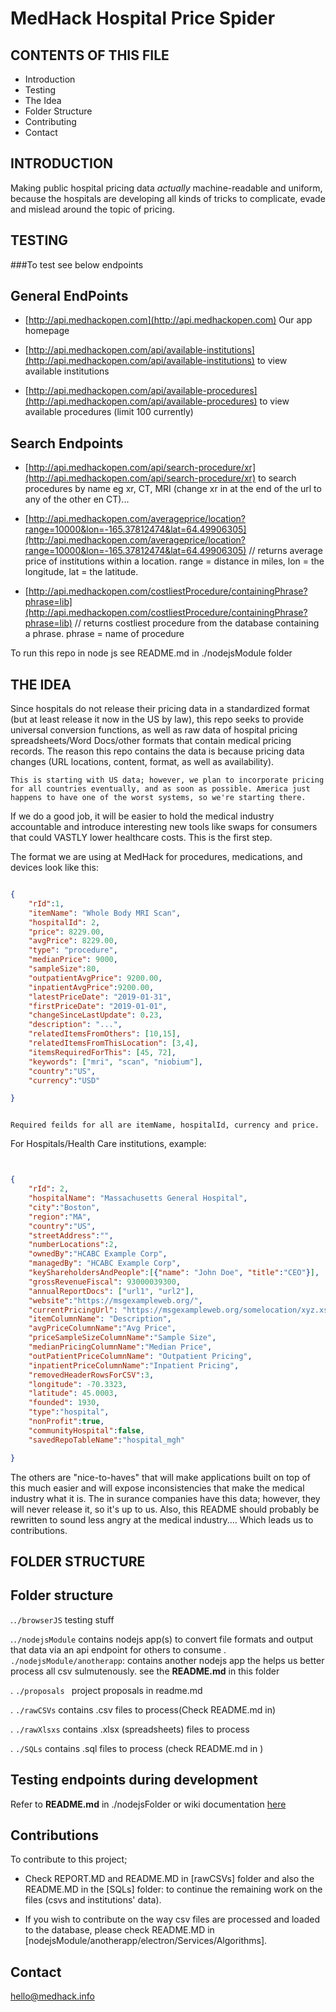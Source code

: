 # MedHack Hospital Price Spider

CONTENTS OF THIS FILE
---------------------

 * Introduction
 * Testing
 * The Idea
 * Folder Structure
 * Contributing
 * Contact


INTRODUCTION
------------
Making public hospital pricing data *actually* machine-readable and uniform, because the hospitals are 
developing all kinds of tricks to complicate, evade and mislead around the topic of pricing.


TESTING
-------

###To test see below endpoints

General EndPoints
-----------------

* [http://api.medhackopen.com](http://api.medhackopen.com) Our app homepage

* [http://api.medhackopen.com/api/available-institutions](http://api.medhackopen.com/api/available-institutions) to view available institutions

* [http://api.medhackopen.com/api/available-procedures](http://api.medhackopen.com/api/available-procedures) to view available procedures (limit 100 currently)

Search Endpoints
----------------

* [http://api.medhackopen.com/api/search-procedure/xr](http://api.medhackopen.com/api/search-procedure/xr) to search procedures by name eg xr, CT, MRI  (change xr in at the end of the url to any of the other en CT)... 

* [http://api.medhackopen.com/averageprice/location?range=10000&lon=-165.37812474&lat=64.49906305](http://api.medhackopen.com/averageprice/location?range=10000&lon=-165.37812474&lat=64.49906305) // returns average price of institutions
 within a location. range = distance in miles, lon = the longitude, lat = the latitude.
 
* [http://api.medhackopen.com/costliestProcedure/containingPhrase?phrase=lib](http://api.medhackopen.com/costliestProcedure/containingPhrase?phrase=lib) // returns costliest procedure from the database containing a phrase. phrase = name of procedure

To run this repo in node js see README.md in ./nodejsModule folder 

THE IDEA
--------
Since hospitals do not release their pricing data in a standardized format (but at least release it now in the US by law), this repo seeks to provide universal conversion functions, as well as raw data of hospital pricing spreadsheets/Word Docs/other formats that contain medical pricing records. The reason this repo contains the data is because pricing data changes (URL locations, content, format, as well as availability).

`This is starting with US data; however, we plan to incorporate pricing for all countries eventually, and as soon as possible. America just happens to have one of the worst systems, so we're starting there.`

If we do a good job, it will be easier to hold the medical industry accountable and introduce interesting new tools like swaps for consumers that could VASTLY lower healthcare costs. This is the first step.

The format we are using at MedHack for procedures, medications, and devices look like this:

```json

{
	"rId":1,
	"itemName": "Whole Body MRI Scan",
	"hospitalId": 2,
	"price": 8229.00,
	"avgPrice": 8229.00,
	"type": "procedure",
	"medianPrice": 9000,
	"sampleSize":80,
	"outpatientAvgPrice": 9200.00,
	"inpatientAvgPrice":9200.00,
	"latestPriceDate": "2019-01-31",
	"firstPriceDate": "2019-01-01",
	"changeSinceLastUpdate": 0.23,
	"description": "...",
	"relatedItemsFromOthers": [10,15],
	"relatedItemsFromThisLocation": [3,4],
	"itemsRequiredForThis": [45, 72],
	"keywords": ["mri", "scan", "niobium"],
	"country":"US",
	"currency":"USD"

}



```

`Required feilds for all are itemName, hospitalId, currency and price.`


For Hospitals/Health Care institutions, example:

```json


{
	"rId": 2,
	"hospitalName": "Massachusetts General Hospital",
	"city":"Boston",
	"region":"MA",
	"country":"US",
	"streetAddress":"",
	"numberLocations":2,
	"ownedBy":"HCABC Example Corp",
	"managedBy": "HCABC Example Corp",
	"keyShareholdersAndPeople":[{"name": "John Doe", "title":"CEO"}],
	"grossRevenueFiscal": 93000039300,
	"annualReportDocs": ["url1", "url2"],
	"website":"https://msgexampleweb.org/",
	"currentPricingUrl": "https://msgexampleweb.org/somelocation/xyz.xsl",
	"itemColumnName": "Description",
	"avgPriceColumnName":"Avg Price",
	"priceSampleSizeColumnName":"Sample Size",
	"medianPricingColumnName":"Median Price",
	"outPatientPriceColumnName": "Outpatient Pricing",
	"inpatientPriceColumnName":"Inpatient Pricing",
	"removedHeaderRowsForCSV":3,
	"longitude": -70.3323,
	"latitude": 45.0003,
	"founded": 1930,
	"type":"hospital",
	"nonProfit":true,
	"communityHospital":false,
	"savedRepoTableName":"hospital_mgh"

}

```


The others are "nice-to-haves" that will make applications built on top of this much easier and will expose inconsistencies that make the medical industry what it is. The in surance companies have this data; however, they will never release it, so it's up to us. Also, this README should probably be rewritten to sound less angry at the medical industry.... Which leads us to contributions.

FOLDER STRUCTURE
----------------

## Folder structure

.`./browserJS` testing stuff

.`./nodejsModule` contains nodejs app(s) to convert file formats and output that data via an api endpoint for others to consume
. `./nodejsModule/anotherapp`: contains another nodejs app the helps us better process all csv sulmutenously.
see the **README.md** in this folder

. `./proposals ` project proposals in readme.md

. `./rawCSVs` contains .csv files to process(Check README.md in)

. `./rawXlsxs` contains .xlsx (spreadsheets) files to process

. `./SQLs` contains .sql files to process (check README.md in )

## Testing endpoints during development

Refer to **README.md** in ./nodejsFolder or wiki documentation [here](https://github.com/MedHackOpen/HospitalPriceSpider/wiki)

## Contributions 
To contribute to this project; 
* Check REPORT.MD and README.MD in [rawCSVs] folder  and also the README.MD in the [SQLs] folder:
    to continue the remaining work on the files (csvs and institutions' data).
    
* If you wish to contribute on the way csv files are processed and loaded to the database, please check
  README.MD in [nodejsModule/anotherapp/electron/Services/Algorithms].
  
## Contact

hello@medhack.info

